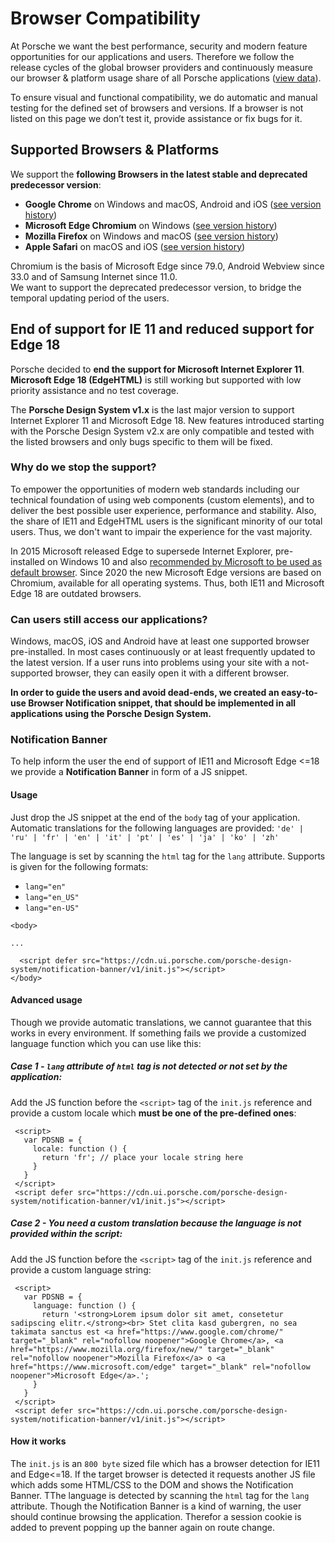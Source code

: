 # Browser Compatibility

At Porsche we want the best performance, security and modern feature opportunities for our  applications and users. Therefore we follow the release cycles of the global browser providers and continuously measure our browser & platform usage share of all Porsche applications ([view data](https://datastudio.google.com/open/1kMBbEg9F79q_QOg2zFtz52I_S85Fy47b)).

To ensure visual and functional compatibility, we do automatic and manual testing for the defined set of browsers and versions. If a browser is not listed on this page we don’t test it, provide assistance or fix bugs for it.

## Supported Browsers & Platforms

We support the **following Browsers in the latest stable and deprecated predecessor version**:

* **Google Chrome** on Windows and macOS, Android and iOS ([see version history](https://en.wikipedia.org/wiki/Google_Chrome_version_history))
* **Microsoft Edge Chromium** on Windows ([see version history](https://en.wikipedia.org/wiki/Microsoft_Edge#Release_history))
* **Mozilla Firefox** on Windows and macOS ([see version history](https://en.wikipedia.org/wiki/Firefox_version_history))
* **Apple Safari** on macOS and iOS ([see version history](https://en.wikipedia.org/wiki/Safari_version_history#Safari_13))
 
<p-text size="x-small">Chromium is the basis of Microsoft Edge since 79.0, Android Webview since 33.0 and of Samsung Internet since 11.0. <br/>We want to support the deprecated predecessor version, to bridge the temporal updating period of the users.</p-text>

## End of support for IE 11 and reduced support for Edge 18

Porsche decided to **end the support for Microsoft Internet Explorer 11**.  
**Microsoft Edge 18 (EdgeHTML)** is still working but supported with low priority assistance and no test coverage.

The **Porsche Design System v1.x** is the last major version to support Internet Explorer 11 and Microsoft Edge 18. 
New features introduced starting with the Porsche Design System v2.x are only compatible and tested with the listed browsers and only bugs specific to them will be fixed.

### Why do we stop the support?

To empower the opportunities of modern web standards including our technical foundation of using web components (custom elements), and to deliver the best possible user experience, performance and stability. Also, the share of IE11 and EdgeHTML users is the significant minority of our total users. Thus, we don't want to impair the experience for the vast majority.

In 2015 Microsoft released Edge to supersede Internet Explorer, pre-installed on Windows 10 and also [recommended by Microsoft to be used as default browser](https://docs.microsoft.com/de-de/lifecycle/faq/internet-explorer-microsoft-edge). Since 2020 the new Microsoft Edge versions are based on Chromium, available for all operating systems. Thus, both IE11 and Microsoft Edge 18 are outdated browsers.

### Can users still access our applications?

Windows, macOS, iOS and Android have at least one supported browser pre-installed. In most cases continuously or at least frequently updated to the latest version. If a user runs into problems using your site with a not-supported browser, they can easily open it with a different browser.

**In order to guide the users and avoid dead-ends, we created an easy-to-use Browser Notification snippet, that should be implemented in all applications using the Porsche Design System.**

### Notification Banner

To help inform the user the end of support of IE11 and Microsoft Edge <=18 we provide a **Notification Banner** in form of a JS snippet. 

#### Usage

Just drop the JS snippet at the end of the `body` tag of your application. Automatic translations for the following languages are provided: `'de' | 'ru' | 'fr' | 'en' | 'it' | 'pt' | 'es' | 'ja' | 'ko' | 'zh'` 

The language is set by scanning the `html` tag for the `lang` attribute. Supports is given for the following formats:
- `lang="en"`
- `lang="en_US"`
- `lang="en-US"`


``` 
<body>

...

  <script defer src="https://cdn.ui.porsche.com/porsche-design-system/notification-banner/v1/init.js"></script>
</body>
```

#### Advanced usage

Though we provide automatic translations, we cannot guarantee that this works in every environment. 
If something fails we provide a customized language function which you can use like this:

##### Case 1 - `lang` attribute of `html` tag is not detected or not set by the application:

Add the JS function before the `<script>` tag of the `init.js` reference and provide a custom locale which **must be one of the pre-defined ones**:

```
 <script>
   var PDSNB = {
     locale: function () {
       return 'fr'; // place your locale string here
     }
   }
 </script>
 <script defer src="https://cdn.ui.porsche.com/porsche-design-system/notification-banner/v1/init.js"></script>
```

##### Case 2 -  You need a custom translation because the language is not provided within the script:

Add the JS function before the `<script>` tag of the `init.js` reference and provide a custom language string:

```
 <script>
   var PDSNB = {
     language: function () {
       return '<strong>Lorem ipsum dolor sit amet, consetetur sadipscing elitr.</strong><br> Stet clita kasd gubergren, no sea takimata sanctus est <a href="https://www.google.com/chrome/" target="_blank" rel="nofollow noopener">Google Chrome</a>, <a href="https://www.mozilla.org/firefox/new/" target="_blank" rel="nofollow noopener">Mozilla Firefox</a> o <a href="https://www.microsoft.com/edge" target="_blank" rel="nofollow noopener">Microsoft Edge</a>.';
     }
   }
 </script>
 <script defer src="https://cdn.ui.porsche.com/porsche-design-system/notification-banner/v1/init.js"></script>
```

#### How it works

The `init.js` is an `800 byte` sized file which has a browser detection for IE11 and Edge<=18. 
If the target browser is detected it requests another JS file which adds some HTML/CSS to the DOM and shows the Notification Banner. 
TThe language is detected by scanning the `html` tag for the `lang` attribute.
Though the Notification Banner is a kind of warning, the user should continue browsing the application. Therefor a session cookie is added to prevent popping up the banner again on route change.